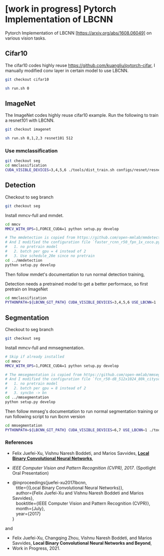 # [work in progress] Pytorch Implementation of LBCNN

Pytorch Implementation of LBCNN [https://arxiv.org/abs/1608.06049] on various vision tasks.


## Cifar10

The cifar10 codes highly reuse https://github.com/kuangliu/pytorch-cifar, I manually modified conv layer in certain model to use LBCNN.

```sh
git checkout cifar10

sh run.sh 0
```


## ImageNet

The ImageNet codes highly reuse cifar10 example. Run the following to train a resnet101 with LBCNN.

```sh
git checkout imagenet

sh run.sh 0,1,2,3 resnet101 512
```

### Use mmclassification

```sh
git checkout seg
cd mmclassification
CUDA_VISIBLE_DEVICES=3,4,5,6 ./tools/dist_train.sh configs/resnet/resnet50_b32x8_imagenet.py 4
```


## Detection

Checkout to seg branch

```sh
git checkout seg
```

Install mmcv-full and mmdet.

```sh
cd mmcv
MMCV_WITH_OPS=1,FORCE_CUDA=1 python setup.py develop

# The mmdetection is copied from https://github.com/open-mmlab/mmdetection
# And I modified the configuration file `faster_rcnn_r50_fpn_1x_coco.py`
#   1. no pretrain model
#   2. batch per gpu = 4 instead of 2
#   3. Use schedule_20e since no pretrain
cd ../mmdetection
python setup.py develop
```
Then follow mmdet's documentation to run normal detection training, 

Detection needs a pretrained model to get a better performace, so first pretrain on ImageNet

```sh
cd mmclassification
PYTHONPATH=${LBCNN_GIT_PATH} CUDA_VISIBLE_DEVICES=3,4,5,6 USE_LBCNN=1 ./tools/dist_train.sh configs/resnet/resnet50_b32x8_imagenet.py 4
```



## Segmentation

Checkout to seg branch

```sh
git checkout seg
```

Install mmcv-full and mmsegmentation.

```sh
# Skip if already installed
cd mmcv
MMCV_WITH_OPS=1,FORCE_CUDA=1 python setup.py develop

# The mmsegmentation is copied from https://github.com/open-mmlab/mmsegmentation
# And I modified the configuration file `fcn_r50-d8_512x1024_80k_cityscapes.py`
#   1. no pretrain model
#   2. batch per gpu = 8 instead of 2
#   3. syncbn -> bn
cd ../mmsegmentation
python setup.py develop
```
Then follow mmseg's documentation to run normal segmentation training or run following script to run lbcnn version

```sh
cd mmsegmentation
PYTHONPATH=${LBCNN_GIT_PATH} CUDA_VISIBLE_DEVICES=6,7 USE_LBCNN=1 ./tools/dist_train.sh configs/fcn/fcn_r50-d8_512x1024_80k_cityscapes.lbcnn.py 2
```




### References

* Felix Juefei-Xu, Vishnu Naresh Boddeti, and Marios Savvides, [**Local Binary Convolutional Neural Networks**](https://arxiv.org/abs/1608.06049),
* *IEEE Computer Vision and Pattern Recognition (CVPR), 2017*. (Spotlight Oral Presentation)

* @inproceedings{juefei-xu2017lbcnn,<br>
&nbsp;&nbsp;&nbsp;title={{Local Binary Convolutional Neural Networks}},<br>
&nbsp;&nbsp;&nbsp;author={Felix Juefei-Xu and Vishnu Naresh Boddeti and Marios Savvides},<br>
&nbsp;&nbsp;&nbsp;booktitle={IEEE Computer Vision and Pattern Recognition (CVPR)},<br>
&nbsp;&nbsp;&nbsp;month={July},<br>
&nbsp;&nbsp;&nbsp;year={2017}<br>
}

and  

* Felix Juefei-Xu, Changqing Zhou, Vishnu Naresh Boddeti, and Marios Savvides, **Local Binary Convolutional Neural Networks and Beyond**,
* Work in Progress, 2021.


